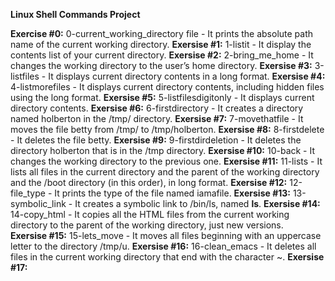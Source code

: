 **Linux Shell Commands Project**

**Exercise #0:** 0-current_working_directory file - It prints the absolute path name of the current working directory.
**Exersise #1:** 1-listit - It display the contents list of your current directory.
**Exersise #2:** 2-bring_me_home - It changes the working directory to the user’s home directory.
**Exersise #3:** 3-listfiles - It displays current directory contents in a long format.
**Exersise #4:** 4-listmorefiles - It displays current directory contents, including hidden files using the long format.
**Exersise #5:** 5-listfilesdigitonly - It displays current directory contents.
**Exersise #6:** 6-firstdirectory - It creates a directory named holberton in the /tmp/ directory.
**Exersise #7:** 7-movethatfile - It moves the file betty from /tmp/ to /tmp/holberton.
**Exersise #8:** 8-firstdelete - It deletes the file betty.
**Exersise #9:** 9-firstdirdeletion - It deletes the directory holberton that is in the /tmp directory. 
**Exersise #10:** 10-back - It changes the working directory to the previous one.
**Exersise #11:** 11-lists - It lists all files in the current directory and the parent of the working directory and the /boot directory (in this order), in long format. 
**Exersise #12:** 12-file_type - It prints the type of the file named iamafile.
**Exersise #13:** 13-symbolic_link - It creates a symbolic link to /bin/ls, named __ls__. 
**Exersise #14:** 14-copy_html - It copies all the HTML files from the current working directory to the parent of the working directory, just new versions.  
**Exersise #15:** 15-lets_move - It moves all files beginning with an uppercase letter to the directory /tmp/u.
**Exersise #16:** 16-clean_emacs - It deletes all files in the current working directory that end with the character ~.
**Exersise #17:** 



